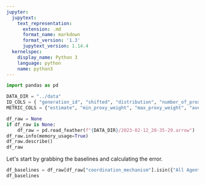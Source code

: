 ```yaml
---
jupyter:
  jupytext:
    text_representation:
      extension: .md
      format_name: markdown
      format_version: '1.3'
      jupytext_version: 1.14.4
  kernelspec:
    display_name: Python 3
    language: python
    name: python3
---
```


```python
import pandas as pd
```

```python
DATA_DIR = "../data"
ID_COLS = { "generation_id", "shifted", "distribution", "number_of_proxies", "number_of_delegates" }
METRIC_COLS = {"estimate", "min_proxy_weight", "max_proxy_weight", "average_proxy_weight"}
```

```python
df_raw = None
if df_raw is None:
    df_raw = pd.read_feather(f"{DATA_DIR}/2023-02-12_20-35-29.arrow")
df_raw.info(memory_usage=True)
df_raw.describe()
df_raw
```

Let's start by grabbing the baselines and calculating the error.

```python
df_baselines = df_raw[df_raw["coordination_mechanism"].isin({"All Agents", "Active Only"})]
df_baselines
```
